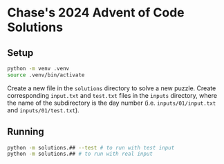 # Chase's 2024 Advent of Code Solutions

## Setup

```bash
python -m venv .venv
source .venv/bin/activate
```

Create a new file in the `solutions` directory to solve a new puzzle. Create corresponding `input.txt` and `test.txt` files in the `inputs` directory, where the name of the subdirectory is the day number (i.e. `inputs/01/input.txt` and `inputs/01/test.txt`).

## Running

```bash
python -m solutions.## --test # to run with test input
python -m solutions.## # to run with real input
```
